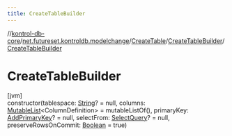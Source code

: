 ```yaml
---
title: CreateTableBuilder
---
```

//[kontrol-db-core](../../../../index.html)/[net.futureset.kontroldb.modelchange](../../index.html)/[CreateTable](../index.html)/[CreateTableBuilder](index.html)/[CreateTableBuilder](-create-table-builder.html)



# CreateTableBuilder



[jvm]\
constructor(tablespace: [String](https://kotlinlang.org/api/latest/jvm/stdlib/kotlin/-string/index.html)? = null, columns: [MutableList](https://kotlinlang.org/api/latest/jvm/stdlib/kotlin.collections/-mutable-list/index.html)&lt;ColumnDefinition&gt; = mutableListOf(), primaryKey: [AddPrimaryKey](../../-add-primary-key/index.html)? = null, selectFrom: [SelectQuery](../../-select-query/index.html)? = null, preserveRowsOnCommit: [Boolean](https://kotlinlang.org/api/latest/jvm/stdlib/kotlin/-boolean/index.html) = true)




